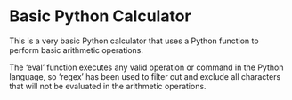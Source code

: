 # Basic Python Calculator

This is a very basic Python calculator that uses a Python function to perform basic arithmetic operations.

The ‘eval’ function executes any valid operation or command in the Python language, so ‘regex’ has been used to filter out and exclude all characters that will not be evaluated in the arithmetic operations.
